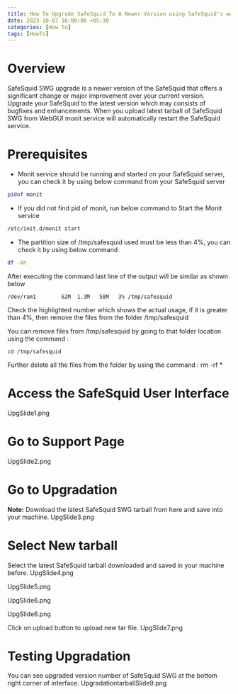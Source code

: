 ```yaml
---
title: How To Upgrade SafeSquid To A Newer Version using SafeSquid's web console
date: 2023-10-07 16:00:00 +05:30
categories: [How To]
tags: [HowTo]
---
```


# Overview

SafeSquid SWG upgrade is a newer version of the SafeSquid that offers a significant change or major improvement over your current version. Upgrade your SafeSquid to the latest version which may consists of bugfixes and enhancements. When you upload latest tarball of SafeSquid SWG from WebGUI monit service will automatically restart the SafeSquid service.

# Prerequisites

* Monit service should be running and started on your SafeSquid server, you can check it by using below command from your SafeSquid server

```bash
pidof monit
```

* If you did not find pid of monit, run below command to Start the Monit service

```bash
/etc/init.d/monit start
``` 

* The partition size of /tmp/safesquid used must be less than 4%, you can check it by using below command

```bash
df -kh
```

After executing the command last line of the output will be similar as shown below
```
/dev/ram1        62M  1.3M   58M   3% /tmp/safesquid
```

Check the highlighted number which shows the actual usage, if it is greater than 4%, then remove the files from the folder /tmp/safesquid

You can remove files from /tmp/safesquid by going to that folder location using the command :   
```
cd /tmp/safesquid
```

Further delete all the files from the folder by using the command :    rm -rf * 

 
# Access the SafeSquid User Interface
UpgSlide1.png
# Go to Support Page
UpgSlide2.png
	 
# Go to Upgradation

**Note:** Download the latest SafeSquid SWG tarball from here and save into your machine. 
UpgSlide3.png
#  Select New tarball

Select the latest SafeSquid tarball downloaded and saved in your machine before.
UpgSlide4.png

 
UpgSlide5.png
 
UpgSlide6.png
  	 
UpgSlide6.png
   
  Click on upload button to upload new tar file.
UpgSlide7.png
# Testing Upgradation

You can see upgraded version number of SafeSquid SWG at the bottom right corner of interface.
UpgradationtarballSlide9.png